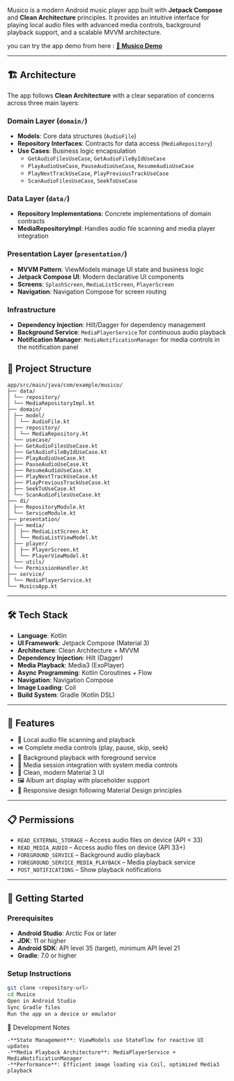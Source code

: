 Musico is a modern Android music player app built with **Jetpack Compose** and **Clean Architecture** principles. It provides an intuitive interface for playing local audio files with advanced media controls, background playback support, and a scalable MVVM architecture.

you can try the app demo from here : [**🎵 Musico Demo**](https://drive.google.com/drive/folders/1vrOuOazju0_MH15zrEd_-3wiKqZzm4P_?usp=sharing)

---

## 🏗️ Architecture

The app follows **Clean Architecture** with a clear separation of concerns across three main layers:

### Domain Layer (`domain/`)
- **Models**: Core data structures (`AudioFile`)
- **Repository Interfaces**: Contracts for data access (`MediaRepository`)
- **Use Cases**: Business logic encapsulation  
  - `GetAudioFilesUseCase`, `GetAudioFileByIdUseCase`  
  - `PlayAudioUseCase`, `PauseAudioUseCase`, `ResumeAudioUseCase`  
  - `PlayNextTrackUseCase`, `PlayPreviousTrackUseCase`  
  - `ScanAudioFilesUseCase`, `SeekToUseCase`

### Data Layer (`data/`)
- **Repository Implementations**: Concrete implementations of domain contracts
- **MediaRepositoryImpl**: Handles audio file scanning and media player integration

### Presentation Layer (`presentation/`)
- **MVVM Pattern**: ViewModels manage UI state and business logic
- **Jetpack Compose UI**: Modern declarative UI components
- **Screens**: `SplashScreen`, `MediaListScreen`, `PlayerScreen`
- **Navigation**: Navigation Compose for screen routing

### Infrastructure
- **Dependency Injection**: Hilt/Dagger for dependency management
- **Background Service**: `MediaPlayerService` for continuous audio playback
- **Notification Manager**: `MediaNotificationManager` for media controls in the notification panel

## 📂 Project Structure
```
app/src/main/java/com/example/musico/
├── data/
│ └── repository/
│ └── MediaRepositoryImpl.kt
├── domain/
│ ├── model/
│ │ └── AudioFile.kt
│ ├── repository/
│ │ └── MediaRepository.kt
│ └── usecase/
│ ├── GetAudioFilesUseCase.kt
│ ├── GetAudioFileByIdUseCase.kt
│ ├── PlayAudioUseCase.kt
│ ├── PauseAudioUseCase.kt
│ ├── ResumeAudioUseCase.kt
│ ├── PlayNextTrackUseCase.kt
│ ├── PlayPreviousTrackUseCase.kt
│ ├── SeekToUseCase.kt
│ └── ScanAudioFilesUseCase.kt
├── di/
│ ├── RepositoryModule.kt
│ └── ServiceModule.kt
├── presentation/
│ ├── media/
│ │ ├── MediaListScreen.kt
│ │ └── MediaListViewModel.kt
│ ├── player/
│ │ ├── PlayerScreen.kt
│ │ └── PlayerViewModel.kt
│ └── utils/
│ └── PermissionHandler.kt
├── service/
│ └── MediaPlayerService.kt
└── MusicoApp.kt
```

---

## 🛠️ Tech Stack

- **Language**: Kotlin
- **UI Framework**: Jetpack Compose (Material 3)
- **Architecture**: Clean Architecture + MVVM
- **Dependency Injection**: Hilt (Dagger)
- **Media Playback**: Media3 (ExoPlayer)
- **Async Programming**: Kotlin Coroutines + Flow
- **Navigation**: Navigation Compose
- **Image Loading**: Coil
- **Build System**: Gradle (Kotlin DSL)

---

## 📱 Features

- 🎵 Local audio file scanning and playback  
- ⏯️ Complete media controls (play, pause, skip, seek)  
- 🔄 Background playback with foreground service  
- 📱 Media session integration with system media controls  
- 🎨 Clean, modern Material 3 UI  
- 🖼️ Album art display with placeholder support  
- 📱 Responsive design following Material Design principles  

---

## 📋 Permissions

- `READ_EXTERNAL_STORAGE` – Access audio files on device (API < 33)  
- `READ_MEDIA_AUDIO` – Access audio files on device (API 33+)  
- `FOREGROUND_SERVICE` – Background audio playback  
- `FOREGROUND_SERVICE_MEDIA_PLAYBACK` – Media playback service  
- `POST_NOTIFICATIONS` – Show playback notifications  

---

## 🚀 Getting Started

### Prerequisites
- **Android Studio**: Arctic Fox or later  
- **JDK**: 11 or higher  
- **Android SDK**: API level 35 (target), minimum API level 21  
- **Gradle**: 7.0 or higher  

### Setup Instructions
```bash
git clone <repository-url>
cd Musico
Open in Android Studio
Sync Gradle files
Run the app on a device or emulator
```

📝 Development Notes
```
-**State Management**: ViewModels use StateFlow for reactive UI updates
-**Media Playback Architecture**: MediaPlayerService + MediaNotificationManager
-**Performance**: Efficient image loading via Coil, optimized Media3 playback
```


